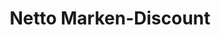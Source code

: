 ---
title: "Netto Marken-Discount"
url: /duesseldorf/netto-marken-discount-gumbertstrasse/
shop: Supermarkt
---